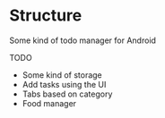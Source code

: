 # Structure
Some kind of todo manager for Android

TODO
- Some kind of storage
- Add tasks using the UI
- Tabs based on category
- Food manager
